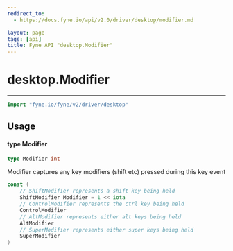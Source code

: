 ```yaml
---
redirect_to:
  - https://docs.fyne.io/api/v2.0/driver/desktop/modifier.md

layout: page
tags: [api]
title: Fyne API "desktop.Modifier"
---
```



# desktop.Modifier
---
```go
import "fyne.io/fyne/v2/driver/desktop"
```

## Usage

#### type Modifier

```go
type Modifier int
```

Modifier captures any key modifiers (shift etc) pressed during this key event

```go
const (
	// ShiftModifier represents a shift key being held
	ShiftModifier Modifier = 1 << iota
	// ControlModifier represents the ctrl key being held
	ControlModifier
	// AltModifier represents either alt keys being held
	AltModifier
	// SuperModifier represents either super keys being held
	SuperModifier
)
```
